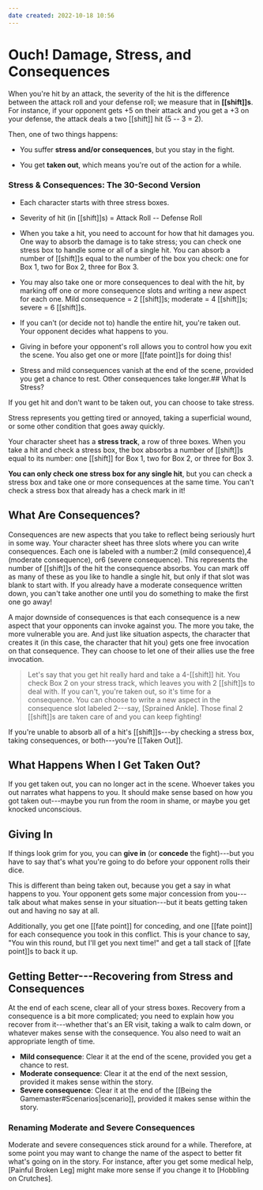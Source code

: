 ```yaml
---
date created: 2022-10-18 10:56
---
```


# Ouch! Damage, Stress, and Consequences

When you're hit by an attack, the severity of the hit is the difference between the attack roll and your defense roll; we measure that in **[[shift]]s**. For instance, if your opponent gets +5 on their attack and you get a +3 on your defense, the attack deals a two [[shift]] hit (5 -- 3 = 2).

Then, one of two things happens:

- You suffer **stress and/or consequences**, but you stay in the fight.

- You get **taken out**, which means you're out of the action for a while.

### Stress & Consequences: The 30-Second Version

- Each character starts with three stress boxes.

- Severity of hit (in [[shift]]s) = Attack Roll -- Defense Roll

- When you take a hit, you need to account for how that hit damages   you. One way to absorb the damage is to take stress; you can check  one stress box to handle some or all of a single hit. You can absorb  a number of [[shift]]s equal to the number of the box you check: one for  Box 1, two for Box 2, three for Box 3.

- You may also take one or more consequences to deal with the hit, by marking off one or more consequence slots and writing a new aspect for each one. Mild consequence = 2 [[shift]]s; moderate = 4 [[shift]]s; severe = 6 [[shift]]s.

- If you can't (or decide not to) handle the entire hit, you're taken out. Your opponent decides what happens to you.

- Giving in before your opponent's roll allows you to control how you exit the scene. You also get one or more [[fate point]]s for doing this!

- Stress and mild consequences vanish at the end of the scene, provided you get a chance to rest. Other consequences take longer.## What Is Stress?

If you get hit and don't want to be taken out, you can choose to take stress.

Stress represents you getting tired or annoyed, taking a superficial wound, or some other condition that goes away quickly.

Your character sheet has a **stress track**, a row of three boxes. When you take a hit and check a stress box, the box absorbs a number of [[shift]]s equal to its number: one [[shift]] for Box 1, two for Box 2, or three for Box 3.

**You can only check one stress box for any single hit**, but you can check a stress box and take one or more consequences at the same time. You can't check a stress box that already has a check mark in it!

## What Are Consequences?

Consequences are new aspects that you take to reflect being seriously hurt in some way. Your character sheet has three slots where you can write consequences. Each one is labeled with a number:2 (mild consequence),4 (moderate consequence), or6 (severe consequence). This represents the number of [[shift]]s of the hit the consequence absorbs. You can mark off as many of these as you like to handle a single hit, but only if that slot was blank to start with. If you already have a moderate consequence written down, you can't take another one until you do something to make the first one go away!

A major downside of consequences is that each consequence is a new aspect that your opponents can invoke against you. The more you take, the more vulnerable you are. And just like situation aspects, the character that creates it (in this case, the character that hit you) gets one free invocation on that consequence. They can choose to let one of their allies use the free invocation.

> Let's say that you get hit really hard and take a 4-[[shift]] hit. You check Box 2 on your stress track, which leaves you with 2 [[shift]]s to deal with. If you can't, you're taken out, so it's time for a consequence. You can choose to write a new aspect in the consequence slot labeled 2---say, [Sprained Ankle]. Those final 2 [[shift]]s are taken care of and you can keep fighting!

If you're unable to absorb all of a hit's [[shift]]s---by checking a stress box, taking consequences, or both---you're [[Taken Out]].

## What Happens When I Get Taken Out?

If you get taken out, you can no longer act in the scene. Whoever takes you out narrates what happens to you. It should make sense based on how you got taken out---maybe you run from the room in shame, or maybe you get knocked unconscious.

## Giving In

If things look grim for you, you can **give in** (or **concede** the fight)---but you have to say that's what you're going to do before your opponent rolls their dice.

This is different than being taken out, because you get a say in what happens to you. Your opponent gets some major concession from you---talk about what makes sense in your situation---but it beats getting taken out and having no say at all.

Additionally, you get one [[fate point]] for conceding, and one [[fate point]] for each consequence you took in this conflict. This is your chance to say, "You win this round, but I'll get you next time!" and get a tall stack of [[fate point]]s to back it up.

## Getting Better---Recovering from Stress and Consequences

At the end of each scene, clear all of your stress boxes. Recovery from a consequence is a bit more complicated; you need to explain how you recover from it---whether that's an ER visit, taking a walk to calm down, or whatever makes sense with the consequence. You also need to wait an appropriate length of time.

- **Mild consequence**: Clear it at the end of the scene, provided you get a chance to rest.
- **Moderate consequence**: Clear it at the end of the next session, provided it makes sense within the story.
- **Severe consequence**: Clear it at the end of the [[Being the Gamemaster#Scenarios|scenario]], provided it makes sense within the story.

### Renaming Moderate and Severe Consequences

Moderate and severe consequences stick around for a while. Therefore, at some point you may want to change the name of the aspect to better fit what's going on in the story. For instance, after you get some medical help, [Painful Broken Leg] might make more sense if you change it to [Hobbling on Crutches].
